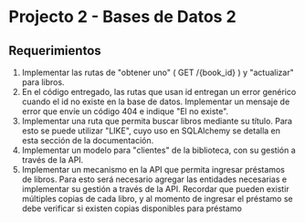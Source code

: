 # Projecto 2 - Bases de Datos 2

## Requerimientos
1. Implementar las rutas de "obtener uno" ( GET /{book_id} ) y "actualizar" para libros.
2. En el código entregado, las rutas que usan id entregan un error genérico cuando el id no existe en la base de datos. Implementar un mensaje de error que envíe un código 404 e indique "El no existe".
3. Implementar una ruta que permita buscar libros mediante su título. Para esto se puede utilizar "LIKE", cuyo uso en SQLAlchemy se detalla en esta sección de la documentación.
4. Implementar un modelo para "clientes" de la biblioteca, con su gestión a través de la API.
5. Implementar un mecanismo en la API que permita ingresar préstamos de libros. Para esto será necesario agregar las
entidades necesarias e implementar su gestión a través de la API. Recordar que pueden existir múltiples copias de cada libro, y
al momento de ingresar el préstamo se debe verificar si existen copias disponibles para préstamo
##

